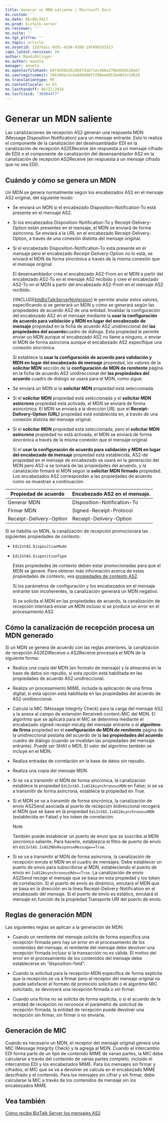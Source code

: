 ```yaml
---
title: Generar un MDN saliente | Microsoft Docs
ms.custom: ''
ms.date: 06/08/2017
ms.prod: biztalk-server
ms.reviewer: ''
ms.suite: ''
ms.tgt_pltfrm: ''
ms.topic: article
ms.assetid: 12d7da1c-0d3c-42d4-9388-29f499353d13
caps.latest.revision: 20
author: MandiOhlinger
ms.author: mandia
manager: anneta
ms.openlocfilehash: b9fdd5b5d52d5d741b71ec46be276b4926528a67
ms.sourcegitcommit: 266308ec5c6a9d8d80ff298ee6051b4843c5d626
ms.translationtype: MT
ms.contentlocale: es-ES
ms.lasthandoff: 06/27/2018
ms.locfileid: "36984477"
---
```

# <a name="generating-an-outgoing-mdn"></a>Generar un MDN saliente
Las canalizaciones de recepción AS2 generan una respuesta MDN (Message Disposition Notification) para un mensaje entrante. Esto lo realiza el componente de la canalización del desensamblador EDI en la canalización de recepción AS2EReceive (en respuesta a un mensaje cifrado de EDI) o el componente de canalización del desensamblador AS2 en la canalización de recepción AS2Receive (en respuesta a un mensaje cifrado que no sea EDI).  
  
## <a name="when-and-how-an-mdn-is-generated"></a>Cuándo y cómo se genera un MDN  
 Un MDN se genera normalmente según los encabezados AS2 en el mensaje AS2 original, del siguiente modo:  
  
- Se enviará un MDN si el encabezado Disposition-Notification-To está presente en el mensaje AS2.  
  
- Si los encabezados Disposition-Notification-To y Receipt-Delivery-Option están presentes en el mensaje, el MDN se enviará de forma asíncrona. Se enviará a la URL en el encabezado Receipt-Delivery-Option, a través de una conexión distinta del mensaje original.  
  
- Si el encabezado Disposition-Notification-To está presente en el mensaje pero el encabezado Receipt-Delivery-Option no lo está, se enviará el MDN de forma sincrónica a través de la misma conexión que el mensaje original.  
  
  El desensamblador crea el encabezado AS2-From en el MDN a partir del encabezado AS2-To en el mensaje AS2 recibido y cree el encabezado AS2-To en el MDN a partir del encabezado AS2-From en el mensaje AS2 recibido.  
  
  [!INCLUDE[btsBizTalkServerNoVersion](../includes/btsbiztalkservernoversion-md.md)] le permite anular estos valores, especificando si se generará un MDN y cómo se generará según las propiedades de acuerdo AS2 de una entidad. Invalidar la configuración del encabezado AS2 en el mensaje mediante la **usar la configuración de acuerdo para validación y MDN en lugar del encabezado de mensaje** propiedad en la ficha de acuerdo AS2 unidireccional del **las propiedades del acuerdo**cuadro de diálogo. Esta propiedad le permite enviar un MDN aunque el encabezado AS2 no llame a ninguno, o enviar el MDN de forma asíncrona aunque el encabezado AS2 especifique una conexión sincrónica.  
  
  Si establece la **usar la configuración de acuerdo para validación y MDN en lugar del encabezado de mensaje** propiedad, los valores de la **solicitar MDN** sección de la **configuración de MDN de remitente** página en la ficha de acuerdo AS2 unidireccional del **las propiedades del acuerdo** cuadro de diálogo se usará para el MDN, como sigue:  
  
- Se enviará un MDN si la **solicitar MDN** propiedad está seleccionada.  
  
- Si el **solicitar MDN** propiedad está seleccionada y el **solicitar MDN asíncrono** propiedad está activada, el MDN se enviará de forma asincrónica. El MDN se enviará a la dirección URL que el **Receipt-Delivery-Option (URL)** propiedad está establecida en, a través de una conexión distinta del mensaje original.  
  
- Si el **solicitar MDN** propiedad está seleccionada, pero el **solicitar MDN asíncrono** propiedad no está activada, el MDN se enviará de forma sincrónica a través de la misma conexión que el mensaje original.  
  
  Si el **usar la configuración de acuerdo para validación y MDN en lugar del encabezado de mensaje** propiedad está establecida, AS2-de propiedad en el mensaje de encabezado se usará en la generación del MDN pero AS2-a se tomará de las propiedades del acuerdo, y la canalización firmará el MDN según la **solicitar MDN firmado** propiedad. Los encabezados AS2 corresponden a las propiedades de acuerdo como se muestran a continuación:  
  
|Propiedad de acuerdo|Encabezado AS2 en el mensaje.|  
|------------------------|-------------------------------|  
|Generar MDN|Disposition-Notification-To|  
|Firmar MDN|Signed-Receipt-Protocol|  
|Receipt-Delivery-Option|Receipt-Delivery-Option|  
  
 Si se habilita un MDN, la canalización de recepción promocionará las siguientes propiedades de contexto:  
  
- `EdiIntAS.DispositionMode`  
  
- `EdiIntAS.DispositionType`  
  
  Estas propiedades de contexto deben estar promocionadas para que el MDN se genere. Para obtener más información acerca de estas propiedades de contexto, vea [propiedades de contexto AS2](../core/as2-context-properties.md).  
  
  Si los parámetros de configuración y los encabezados en el mensaje entrante son incoherentes, la canalización generará un MDN negativo.  
  
  Si se solicita el MDN en las propiedades de acuerdo, la canalización de recepción intentará enviar un MDN incluso si se produce un error en el procesamiento AS2.  
  
## <a name="how-the-receive-pipeline-processes-a-generated-mdn"></a>Cómo la canalización de recepción procesa un MDN generado  
 Si un MDN se genera de acuerdo con las reglas anteriores, la canalización de recepción AS2EDIReceive o AS2Receive procesará el MDN de la siguiente forma:  
  
-   Realiza una copia del MDN (en formato de mensaje) y la almacena en la base de datos sin repudio, si esta opción está habilitada en las propiedades de acuerdo AS2 unidireccional.  
  
-   Realiza un procesamiento MIME, incluida la aplicación de una firma digital, si esta opción está habilitada en las propiedades del acuerdo de AS2 unidireccional.  
  
-   Calcula la MIC (Message Integrity Check) para la carga del mensaje AS2 y la anexa al campo de extensión Received-content-MIC del MDN. El algoritmo que se aplicará para el MIC se determina mediante el encabezado signed-receipt-micalg del mensaje entrante o el **algoritmo de firma** propiedad en el **configuración de MDN de remitente** página de la unidireccional pestaña del acuerdo de la **las propiedades del acuerdo** cuadro de diálogo (cuando se invalidan las propiedades del mensaje entrante). Puede ser SHA1 o MD5. El valor del algoritmo también se incluye en el MDN.  
  
-   Realiza entradas de correlación en la base de datos sin repudio.  
  
-   Realiza una copia del mensaje MDN.  
  
-   Si se va a transmitir el MDN de forma sincrónica, la canalización establece la propiedad `EdiIntAS.IsAS2AsynchronousMDN` en False; si se va a transmitir de forma asíncrona, establece la propiedad en True.  
  
-   Si el MDN se va a transmitir de forma sincrónica, la canalización de envío AS2Send asociada al puerto de recepción bidireccional recogerá el MDN que se base en la propiedad `EdiIntAS.IsAS2AsynchronousMDN` (establecida en False) y los token de correlación.  
  
    > [!NOTE]
    >  También puede establecer un puerto de envío que se suscribe al MDN sincrónico saliente. Para hacerlo, establezca el filtro de puerto de envío en `EdiIntAS.IsAS2MdnResponseMessage==True`.  
  
-   Si se va a transmitir el MDN de forma asíncrona, la canalización de recepción enruta el MDN en el cuadro de mensajes. Debe establecer un puerto de envío para subscribirse al MDN, estableciendo el puerto de envío en `IsAS2AsynchronousMdn==True`. La canalización de envío AS2Send recoge el mensaje que se basa en esta propiedad y los token de correlación. Si el puerto de envío es dinámico, enrutará el MDN que se basa en la dirección en la línea Receipt-Delivery-Notification en el encabezado del mensaje. Si el puerto de envío es estático, enrutará el mensaje en función de la propiedad Transporte URI del puerto de envío.  
  
## <a name="mdn-generation-rules"></a>Reglas de generación MDN  
 Las siguientes reglas se aplican a la generación de MDN:  
  
-   Cuando un remitente del mensaje solicita de forma específica una recepción firmada pero hay un error en el procesamiento de los contenidos del mensaje, el remitente del mensaje debe devolver una recepción firmada incluso si la transacción no es válida. El motivo del error en el procesamiento de los contenidos del mensaje debe establecerse en “disposition-field”.  
  
-   Cuando la solicitud para la recepción MDN especifica de forma explícita que la recepción se va a firmar pero el receptor del mensaje original no puede satisfacer el formato de protocolo solicitado o el algoritmo MIC solicitado, se devolverá una recepción firmada o sin firmar.  
  
-   Cuando una firma no se solicita de forma explícita, o si el acuerdo de la entidad de recepción no reconoce el parámetro de solicitud de recepción firmada, la entidad de recepción puede devolver una recepción sin firmar, sin firmar o no enviarla.  
  
## <a name="mic-generation"></a>Generación de MIC  
 Cuando es necesario un MDN, el receptor del mensaje original genera una MIC (Message Integrity Check) y la agrega al MDN. Cuando el intercambio EDI forma parte de un tipo de contenido MIME de varias partes, la MIC debe calcularse a través del contenido de varias partes completo, incluido el intercambio EDI y los encabezados MIME. Para los mensajes sin firmar y cifrados, el MIC que se va a devolver se calcula en el encabezado MIME descifrado y el contenido. Para los mensajes sin cifrar y sin firmar, debe calcularse la MIC a través de los contenidos de mensaje sin los encabezados MIME.  
  
## <a name="see-also"></a>Vea también  
 [Cómo recibe BizTalk Server los mensajes AS2](../core/how-biztalk-server-receives-as2-messages.md)